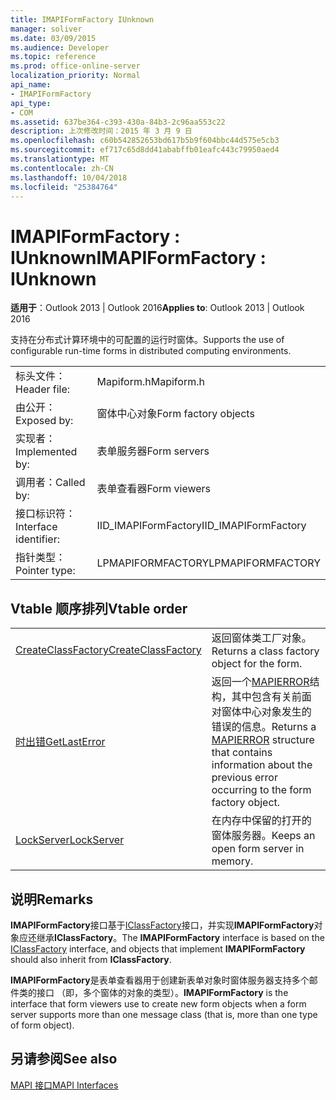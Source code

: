 ```yaml
---
title: IMAPIFormFactory IUnknown
manager: soliver
ms.date: 03/09/2015
ms.audience: Developer
ms.topic: reference
ms.prod: office-online-server
localization_priority: Normal
api_name:
- IMAPIFormFactory
api_type:
- COM
ms.assetid: 637be364-c393-430a-84b3-2c96aa553c22
description: 上次修改时间：2015 年 3 月 9 日
ms.openlocfilehash: c60b542852653bd617b5b9f604bbc44d575e5cb3
ms.sourcegitcommit: ef717c65d8dd41ababffb01eafc443c79950aed4
ms.translationtype: MT
ms.contentlocale: zh-CN
ms.lasthandoff: 10/04/2018
ms.locfileid: "25384764"
---
```

# <a name="imapiformfactory--iunknown"></a><span data-ttu-id="e6bbb-103">IMAPIFormFactory : IUnknown</span><span class="sxs-lookup"><span data-stu-id="e6bbb-103">IMAPIFormFactory : IUnknown</span></span>

  
  
<span data-ttu-id="e6bbb-104">**适用于**：Outlook 2013 | Outlook 2016</span><span class="sxs-lookup"><span data-stu-id="e6bbb-104">**Applies to**: Outlook 2013 | Outlook 2016</span></span> 
  
<span data-ttu-id="e6bbb-105">支持在分布式计算环境中的可配置的运行时窗体。</span><span class="sxs-lookup"><span data-stu-id="e6bbb-105">Supports the use of configurable run-time forms in distributed computing environments.</span></span> 
  
|||
|:-----|:-----|
|<span data-ttu-id="e6bbb-106">标头文件：</span><span class="sxs-lookup"><span data-stu-id="e6bbb-106">Header file:</span></span>  <br/> |<span data-ttu-id="e6bbb-107">Mapiform.h</span><span class="sxs-lookup"><span data-stu-id="e6bbb-107">Mapiform.h</span></span>  <br/> |
|<span data-ttu-id="e6bbb-108">由公开：</span><span class="sxs-lookup"><span data-stu-id="e6bbb-108">Exposed by:</span></span>  <br/> |<span data-ttu-id="e6bbb-109">窗体中心对象</span><span class="sxs-lookup"><span data-stu-id="e6bbb-109">Form factory objects</span></span>  <br/> |
|<span data-ttu-id="e6bbb-110">实现者：</span><span class="sxs-lookup"><span data-stu-id="e6bbb-110">Implemented by:</span></span>  <br/> |<span data-ttu-id="e6bbb-111">表单服务器</span><span class="sxs-lookup"><span data-stu-id="e6bbb-111">Form servers</span></span>  <br/> |
|<span data-ttu-id="e6bbb-112">调用者：</span><span class="sxs-lookup"><span data-stu-id="e6bbb-112">Called by:</span></span>  <br/> |<span data-ttu-id="e6bbb-113">表单查看器</span><span class="sxs-lookup"><span data-stu-id="e6bbb-113">Form viewers</span></span>  <br/> |
|<span data-ttu-id="e6bbb-114">接口标识符：</span><span class="sxs-lookup"><span data-stu-id="e6bbb-114">Interface identifier:</span></span>  <br/> |<span data-ttu-id="e6bbb-115">IID_IMAPIFormFactory</span><span class="sxs-lookup"><span data-stu-id="e6bbb-115">IID_IMAPIFormFactory</span></span>  <br/> |
|<span data-ttu-id="e6bbb-116">指针类型：</span><span class="sxs-lookup"><span data-stu-id="e6bbb-116">Pointer type:</span></span>  <br/> |<span data-ttu-id="e6bbb-117">LPMAPIFORMFACTORY</span><span class="sxs-lookup"><span data-stu-id="e6bbb-117">LPMAPIFORMFACTORY</span></span>  <br/> |
   
## <a name="vtable-order"></a><span data-ttu-id="e6bbb-118">Vtable 顺序排列</span><span class="sxs-lookup"><span data-stu-id="e6bbb-118">Vtable order</span></span>

|||
|:-----|:-----|
|[<span data-ttu-id="e6bbb-119">CreateClassFactory</span><span class="sxs-lookup"><span data-stu-id="e6bbb-119">CreateClassFactory</span></span>](imapiformfactory-createclassfactory.md) <br/> |<span data-ttu-id="e6bbb-120">返回窗体类工厂对象。</span><span class="sxs-lookup"><span data-stu-id="e6bbb-120">Returns a class factory object for the form.</span></span>  <br/> |
|[<span data-ttu-id="e6bbb-121">时出错</span><span class="sxs-lookup"><span data-stu-id="e6bbb-121">GetLastError</span></span>](imapiformfactory-getlasterror.md) <br/> |<span data-ttu-id="e6bbb-122">返回一个[MAPIERROR](mapierror.md)结构，其中包含有关前面对窗体中心对象发生的错误的信息。</span><span class="sxs-lookup"><span data-stu-id="e6bbb-122">Returns a [MAPIERROR](mapierror.md) structure that contains information about the previous error occurring to the form factory object.</span></span>  <br/> |
|[<span data-ttu-id="e6bbb-123">LockServer</span><span class="sxs-lookup"><span data-stu-id="e6bbb-123">LockServer</span></span>](imapiformfactory-lockserver.md) <br/> |<span data-ttu-id="e6bbb-124">在内存中保留的打开的窗体服务器。</span><span class="sxs-lookup"><span data-stu-id="e6bbb-124">Keeps an open form server in memory.</span></span>  <br/> |
   
## <a name="remarks"></a><span data-ttu-id="e6bbb-125">说明</span><span class="sxs-lookup"><span data-stu-id="e6bbb-125">Remarks</span></span>

<span data-ttu-id="e6bbb-126">**IMAPIFormFactory**接口基于[IClassFactory](https://msdn.microsoft.com/library/ms694364%28VS.85%29.aspx)接口，并实现**IMAPIFormFactory**对象应还继承**IClassFactory**。</span><span class="sxs-lookup"><span data-stu-id="e6bbb-126">The **IMAPIFormFactory** interface is based on the [IClassFactory](https://msdn.microsoft.com/library/ms694364%28VS.85%29.aspx) interface, and objects that implement **IMAPIFormFactory** should also inherit from **IClassFactory**.</span></span>
  
 <span data-ttu-id="e6bbb-127">**IMAPIFormFactory**是表单查看器用于创建新表单对象时窗体服务器支持多个邮件类的接口 （即，多个窗体的对象的类型）。</span><span class="sxs-lookup"><span data-stu-id="e6bbb-127">**IMAPIFormFactory** is the interface that form viewers use to create new form objects when a form server supports more than one message class (that is, more than one type of form object).</span></span> 
  
## <a name="see-also"></a><span data-ttu-id="e6bbb-128">另请参阅</span><span class="sxs-lookup"><span data-stu-id="e6bbb-128">See also</span></span>



[<span data-ttu-id="e6bbb-129">MAPI 接口</span><span class="sxs-lookup"><span data-stu-id="e6bbb-129">MAPI Interfaces</span></span>](mapi-interfaces.md)

